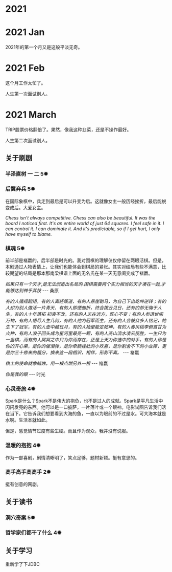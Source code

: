 # 2021




# 2021 Jan

2021年的第一个月又是这般平淡无奇。


# 2021 Feb

这个月工作太忙了。

人生第一次面试别人。


# 2021 March

TRIP股票价格翻倍了。果然，像我这种韭菜，还是不操作最好。

人生第二次面试别人。




## 关于刷剧


### 半泽直树 一 二 5✹





### 后翼弃兵 5✹

在国际象棋中，兵走到最后是可以升变为后。这就像女主一般历经挫折，最后能蜕变成后。大爱女主。

*Chess isn't always competitive. Chess can also be beautiful. It was the board I noticed first. It's an entire world of just 64 squares. I feel safe in it. I can control it. I can dominate it. And it's predictable, so if I get hurt, I only have myself to blame.* 


### 棋魂 5✹

前半部是褚嬴的，后半部是时光的。我对围棋的理解仅仅停留在两眼活棋。但是，本剧通过人物表情上，让我们也能体会到棋局的紧张。其实对结局有些不满意，比较期望的结局是那本那南梁棋谱上面的无名氏在某一天无意间变成了褚嬴。


*如果只有一个天才,是无法创造出名局的.围棋需要两个实力相当的天才凑在一起,才能够达到神乎其技* --- 桑原


*有的人循规蹈矩，有的人离经叛道，有的人悬崖勒马，为自己下出乾坤逆转；有的人却为别人做活一片青天，有的人即便曲折，终会拨云见日，还有的却无悔于人生，有的人十年落拓 初衷不改，还有的人志在远方，匠心不变；有的人参透世间万物，有的人悟尽人生几何，有的人他为冠军而生，还有的人会被众多人铭记，她生下了冠军，有的人壶中藏日月，有的人袖里能定乾坤，有的人春风桃李俯首甘为火种，有的人浪子回头成为星河里最亮一颗，有的人高山流水凌云揽胜，一生只为一盘棋，而有的人冥冥之中只为你而存在，正是上天为你选中的对手，有的人你是你的开心果，是你的催泪弹，是你牵肠挂肚的小欢喜，是你割舍不下的小业障，更是你三十修来的福分，换来这一段相识，相伴，形影不离。* --- 褚嬴

*棋士的使命就像蜡烛，用一根点燃另外一根* --- 褚嬴

*你是我的眼* --- 时光


### 心灵奇旅 4✹

Spark是什么？Spark不是伟大的抱负，也不是过人的成就。Spark是平凡生活中闪闪发亮的东西。他可以是一口披萨，一片落叶或一个眼神。电影试图告诉我们活在当下。它告诉我们想要看到大海的鱼，一直以为眼前的不过是水。可大海本就是水啊。生活本就如此。

但是，感觉情节过度有些生硬。而且作为观众，我并没有说服。


### 温暖的抱抱 4✹

作为一部喜剧，剧情清晰明了，笑点足够，题材新颖。挺有意思的。



### 高手高手高高手 2✹

挺有创意的网剧。





## 关于读书



### 洞穴奇案 5✹

### 哲学家们都干了什么 4✹

### 




## 关于学习

重新学了下JDBC




